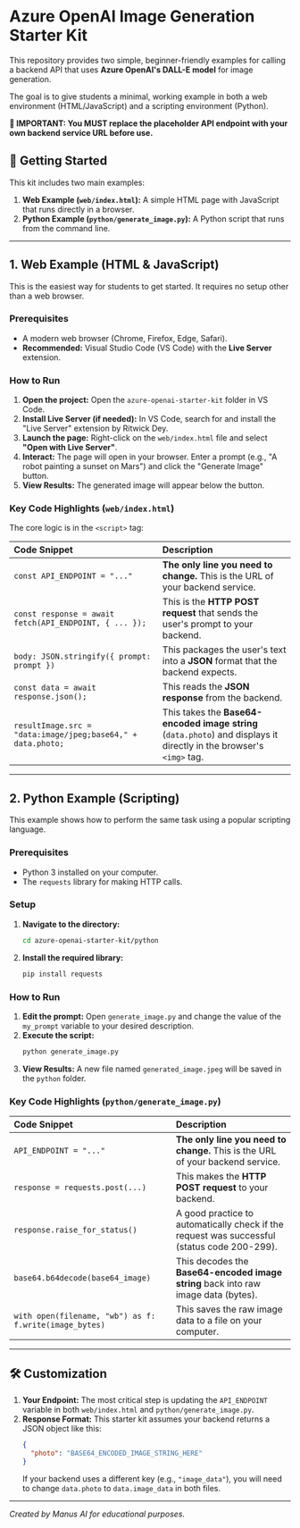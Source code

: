 # Azure OpenAI Image Generation Starter Kit

This repository provides two simple, beginner-friendly examples for calling a backend API that uses **Azure OpenAI's DALL-E model** for image generation.

The goal is to give students a minimal, working example in both a web environment (HTML/JavaScript) and a scripting environment (Python).

**🚨 IMPORTANT: You MUST replace the placeholder API endpoint with your own backend service URL before use.**

## 🚀 Getting Started

This kit includes two main examples:

1.  **Web Example (`web/index.html`):** A simple HTML page with JavaScript that runs directly in a browser.
2.  **Python Example (`python/generate_image.py`):** A Python script that runs from the command line.

---

## 1. Web Example (HTML & JavaScript)

This is the easiest way for students to get started. It requires no setup other than a web browser.

### Prerequisites

*   A modern web browser (Chrome, Firefox, Edge, Safari).
*   **Recommended:** Visual Studio Code (VS Code) with the **Live Server** extension.

### How to Run

1.  **Open the project:** Open the `azure-openai-starter-kit` folder in VS Code.
2.  **Install Live Server (if needed):** In VS Code, search for and install the "Live Server" extension by Ritwick Dey.
3.  **Launch the page:** Right-click on the `web/index.html` file and select **"Open with Live Server"**.
4.  **Interact:** The page will open in your browser. Enter a prompt (e.g., "A robot painting a sunset on Mars") and click the "Generate Image" button.
5.  **View Results:** The generated image will appear below the button.

### Key Code Highlights (`web/index.html`)

The core logic is in the `<script>` tag:

| Code Snippet | Description |
| :--- | :--- |
| `const API_ENDPOINT = "..."` | **The only line you need to change.** This is the URL of your backend service. |
| `const response = await fetch(API_ENDPOINT, { ... });` | This is the **HTTP POST request** that sends the user's prompt to your backend. |
| `body: JSON.stringify({ prompt: prompt })` | This packages the user's text into a **JSON** format that the backend expects. |
| `const data = await response.json();` | This reads the **JSON response** from the backend. |
| `resultImage.src = "data:image/jpeg;base64," + data.photo;` | This takes the **Base64-encoded image string** (`data.photo`) and displays it directly in the browser's `<img>` tag. |

---

## 2. Python Example (Scripting)

This example shows how to perform the same task using a popular scripting language.

### Prerequisites

*   Python 3 installed on your computer.
*   The `requests` library for making HTTP calls.

### Setup

1.  **Navigate to the directory:**
    ```bash
    cd azure-openai-starter-kit/python
    ```
2.  **Install the required library:**
    ```bash
    pip install requests
    ```

### How to Run

1.  **Edit the prompt:** Open `generate_image.py` and change the value of the `my_prompt` variable to your desired description.
2.  **Execute the script:**
    ```bash
    python generate_image.py
    ```
3.  **View Results:** A new file named `generated_image.jpeg` will be saved in the `python` folder.

### Key Code Highlights (`python/generate_image.py`)

| Code Snippet | Description |
| :--- | :--- |
| `API_ENDPOINT = "..."` | **The only line you need to change.** This is the URL of your backend service. |
| `response = requests.post(...)` | This makes the **HTTP POST request** to your backend. |
| `response.raise_for_status()` | A good practice to automatically check if the request was successful (status code 200-299). |
| `base64.b64decode(base64_image)` | This decodes the **Base64-encoded image string** back into raw image data (bytes). |
| `with open(filename, "wb") as f: f.write(image_bytes)` | This saves the raw image data to a file on your computer. |

---

## 🛠️ Customization

1.  **Your Endpoint:** The most critical step is updating the `API_ENDPOINT` variable in both `web/index.html` and `python/generate_image.py`.
2.  **Response Format:** This starter kit assumes your backend returns a JSON object like this:
    ```json
    {
      "photo": "BASE64_ENCODED_IMAGE_STRING_HERE"
    }
    ```
    If your backend uses a different key (e.g., `"image_data"`), you will need to change `data.photo` to `data.image_data` in both files.

---
*Created by Manus AI for educational purposes.*

